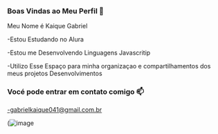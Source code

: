 ### Boas Vindas ao Meu Perfil 👋

Meu Nome é Kaique Gabriel

-Estou Estudando no Alura

-Estou me Desenvolvendo Linguagens Javascritip

-Utilizo Esse Espaço para minha organizaçao e compartilhamentos dos meus projetos Desenvolvimentos

### Vocé pode entrar em contato comigo 📫
-gabrielkaique041@gmail.com.br

(![image](https://github.com/Kzynho/Kzynho/assets/170418950/b77c8fa0-8fbc-4537-8b11-eb627bf5d8ea)
